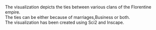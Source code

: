 The visualization depicts the ties between various clans of the Florentine empire.  
The ties can be either because of marriages,Business or both.  
The visualization has been created using Sci2 and Inscape.  
